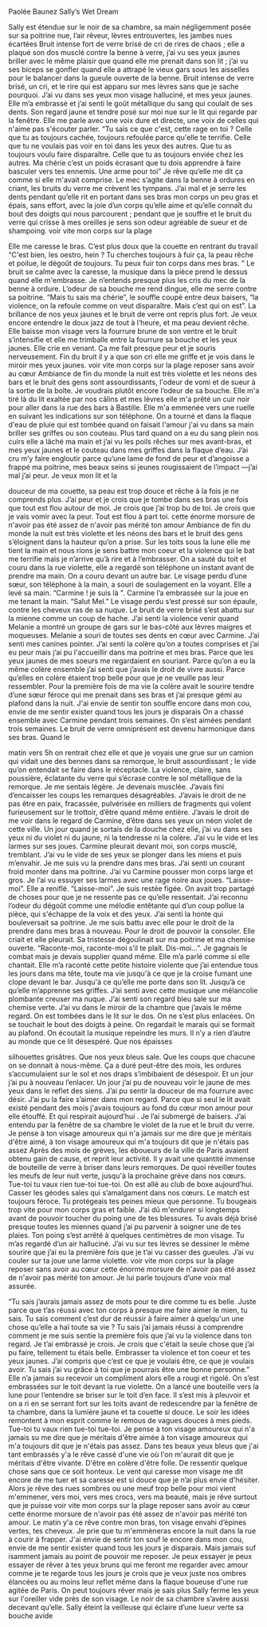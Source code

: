 Paolée Baunez
Sally’s Wet Dream

Sally est étendue sur le noir de sa chambre, sa main négligemment posée sur
sa poitrine nue, l’air rêveur, lèvres entrouvertes, les jambes nues écartées
Bruit intense fort de verre brisé de cri de rires de chaos ; elle a plaqué son dos musclé contre la
benne à verre, j’ai vu ses yeux jaunes briller avec le même plaisir que quand elle me prenait dans
son lit ; j’ai vu ses biceps se gonfler quand elle a attrapé le vieux gars sous les aisselles pour le
balancer dans la gueule ouverte de la benne. Bruit intense de verre brisé, un cri, et le rire qui est
apparu sur mes lèvres sans que je sache pourquoi. J’ai vu dans ses yeux mon visage halluciné, et
mes yeux jaunes. Elle m’a embrassé et j’ai senti le goût métallique du sang qui coulait de ses
dents.
Son regard jaune et tendre posé sur moi nue sur le lit qui regarde par la fenêtre. Elle me
parle avec une voix dure et directe, une voix de celles qui n'aime pas s'écouter parler.
“Tu sais ce que c'est, cette rage en toi ? Celle que tu as toujours cachée, toujours refoulée parce
qu'elle te terrifie. Celle que tu ne voulais pas voir en toi dans les yeux des autres. Que tu as
toujours voulu faire disparaître. Celle que tu as toujours enviée chez les autres. Ma chérie c’est
un poids écrasant que tu dois apprendre à faire basculer vers tes ennemis. Une arme pour toi”
Je rêve qu’elle me dit ça comme si elle m'avait comprise.
Le mec s’agite dans la benne à ordures en criant, les bruits du verre me crèvent les
tympans. J’ai mal et je serre les dents pendant qu’elle rit en portant dans ses bras mon corps un
peu gras et épais, sans effort, avec la joie d’un corps qu’elle aime et qu’elle connaît du bout des
doigts qui nous parcourent ; pendant que je souffre et le bruit du verre qui crisse à mes oreilles je
sens son odeur agréable de sueur et de shampoing.
voir vite mon corps sur la plage

Elle me caresse le bras. C’est plus doux que la couette en rentrant du travail “C'est bien, les
oestro, hein ? Tu cherches toujours à fuir ça, la peau rêche et poilue, le dégoût de toujours. Tu
peux fuir ton corps dans mes bras. ”
Le bruit se calme avec la caresse, la musique dans la pièce prend le dessus quand elle
m'embrasse. Je n’entends presque plus les cris du mec de la benne à ordure. L’odeur de sa
bouche me rend dingue, elle me serre contre sa poitrine.
“Mais tu sais ma chérie”, le souffle coupé entre deux baisers, “la violence, on la refoule comme
on veut disparaître. Mais c’est qui on est”. La brillance de nos yeux jaunes et le bruit de verre ont
repris plus fort. Je veux encore entendre le doux jazz de tout à l’heure, et ma peau devient rêche.
Elle baisse mon visage vers la fourrure brune de son ventre et le bruit s’intensifie et elle me
trimballe entre la fourrure sa bouche et les yeux jaunes. Elle crie en venant. Ça me fait presque
peur et je souris nerveusement.
Fin du bruit il y a que son cri elle me griffe et je vois dans le miroir mes yeux jaunes.
voir vite mon corps sur la plage reposer sans avoir au cœur
Ambiance de fin du monde la nuit est très violette et les néons des bars et le bruit des
gens sont assourdissants, l'odeur de vomi et de sueur à la sortie de la boîte. Je voudrais plutôt
encore l’odeur de sa bouche. Elle m'a tiré là du lit exaltée par nos câlins et mes lèvres elle m'a
prêté un cuir noir pour aller dans la rue des bars à Bastille.
Elle m'a emmenée vers une ruelle en suivant les indications sur son téléphone. On a
tourné et dans la flaque d'eau de pluie qui est tombée quand on faisait l'amour j'ai vu dans sa
main briller ses griffes ou son couteau.
Plus tard quand on a eu du sang plein nos cuirs elle a lâché ma main et j’ai vu les poils
rêches sur mes avant-bras, et mes yeux jaunes et le couteau dans mes griffes dans la flaque d’eau.
J’ai cru m’y faire engloutir parce qu’une lame de fond de peur et d’angoisse a frappé ma poitrine,
mes beaux seins si jeunes rougissaient de l’impact —j’ai mal j’ai peur. Je veux mon lit et la

douceur de ma couette, sa peau est trop douce et rêche à la fois je ne comprends plus. J’ai peur et
je crois que je tombe dans ses bras une fois que tout est flou autour de moi. Je crois que j’ai trop
bu de toi. Je crois que je vais vomir avec la peur. Tout est flou à part toi.
cette énorme morsure de n'avoir pas été assez de n'avoir pas mérité ton amour
Ambiance de fin du monde la nuit est très violette et les néons des bars et le bruit des
gens s’éloignent dans la hauteur qu’on a prise. Sur les toits sous la lune elle me tient la main et
nous rions je sens battre mon coeur et la violence qui le bat me terrifie mais je n’arrive qu’à rire
et à l’embrasser. On a sauté du toit et couru dans la rue violette, elle a regardé son téléphone un
instant avant de prendre ma main. On a couru devant un autre bar. Le visage perdu d’une sœur,
son téléphone à la main, a souri de soulagement en la voyant. Elle a levé sa main.
“Carmine ! je suis là ".
Carmine l’a embrassée sur la joue en me tenant la main. “Salut Mel.” Le visage perdu
s’est pressé sur son épaule, contre les cheveux ras de sa nuque. Le bruit de verre brisé s’est
abattu sur la mienne comme un coup de hache. J’ai senti la violence venir quand Melanie a
montré un groupe de gars sur le bas-côté aux lèvres maigres et moqueuses. Melanie a souri de
toutes ses dents en cœur avec Carmine. J’ai senti mes canines pointer. J’ai senti la colère qu’on a
toutes comprises et j’ai eu peur mais j’ai pu l'accueillir dans ma poitrine et mes bras. Parce que
les yeux jaunes de mes soeurs me regardaient en souriant. Parce qu’on a eu la même colère
ensemble j’ai senti que j’avais le droit de vivre aussi. Parce qu’elles en colère étaient trop belle
pour que je ne veuille pas leur ressembler. Pour la première fois de ma vie la colère avait le
sourire tendre d’une sœur féroce qui me prenait dans ses bras et j’ai presque gémi au plafond
dans la nuit.
J'ai envie de sentir ton souffle encore dans mon cou, envie de me sentir exister quand tous les
jours je disparais
On a chassé ensemble avec Carmine pendant trois semaines. On s’est aimées pendant
trois semaines. Le bruit de verre omniprésent est devenu harmonique dans ses bras. Quand le

matin vers 5h on rentrait chez elle et que je voyais une grue sur un camion qui vidait une des
bennes dans sa remorque, le bruit assourdissant ; le vide qu’on entendait se faire dans le
réceptacle. La violence, claire, sans poussière, éclatante du verre qui s’écrase contre le sol
métallique de la remorque. Je me sentais légère. Je devenais musclée. J’avais fini d’encaisser les
coups les remarques désagréables. J’avais le droit de ne pas être en paix, fracassée, pulvérisée en
milliers de fragments qui volent furieusement sur le trottoir, d’être quand même entière. J’avais
le droit de me voir dans le regard de Carmine, d’être dans ses yeux un néon violet de cette ville.
Un jour quand je sortais de la douche chez elle, j’ai vu dans ses yeux ni du violet ni du
jaune, ni la tendresse ni la colère. J’ai vu le vide et les larmes sur ses joues. Carmine pleurait
devant moi, son corps musclé, tremblant. J’ai vu le vide de ses yeux se plonger dans les miens et
puis m’envahir. Je me suis vu la prendre dans mes bras. J’ai senti un courant froid monter dans
ma poitrine. J’ai vu Carmine pousser mon corps large et gros. Je l’ai vu essuyer ses larmes avec
une rage noire aux joues.
“Laisse-moi”. Elle a reniflé. “Laisse-moi”.
Je suis restée figée. On avait trop partagé de choses pour que je ne ressente pas ce qu’elle
ressentait. J’ai reconnu l’odeur du dégoût comme une mélodie entêtante qui d’un coup pollue la
pièce, qui s'échappe de la voix et des yeux. J’ai senti la honte qui bouleversait sa poitrine. Je me
suis battu avec elle pour le droit de la prendre dans mes bras à nouveau. Pour le droit de pouvoir
la consoler. Elle criait et elle pleurait. Sa tristesse dégoulinait sur ma poitrine et ma chemise
ouverte.
“Raconte-moi, raconte-moi s’il te plaît. Dis-moi…”. Je gagnais le combat mais je devais supplier
quand même.
Elle m’a parlé comme si elle chantait. Elle m’a raconté cette petite histoire violente que
j’ai entendue tous les jours dans ma tête, toute ma vie jusqu'à ce que je la croise fumant une
clope devant le bar. Jusqu'à ce qu’elle me porte dans son lit. Jusqu’à ce qu’elle m’apprenne ses
griffes. J’ai senti avec cette musique une mélancolie plombante creuser ma nuque. J’ai senti son
regard bleu sale sur ma chemise verte. J’ai vu dans le miroir de la chambre que j’avais le même
regard. On est tombées dans le lit sur le dos. On ne s’est plus enlacées. On se touchait le bout des
doigts à peine. On regardait le marais qui se formait au plafond. On écoutait la musique
repeindre les murs. Il n’y a rien d’autre au monde que ce lit désespéré. Que nos épaisses

silhouettes grisâtres. Que nos yeux bleus sale. Que les coups que chacune on se donnait à
nous-même. Ça a duré peut-être des mois, les ordures s’accumulaient sur le sol et nos draps
s’imbibaient de désespoir. Et un jour j’ai pu à nouveau l’enlacer. Un jour j’ai pu de nouveau voir
le jaune de mes yeux dans le reflet des siens. J’ai pu sentir la douceur de ma fourrure avec désir.
J’ai pu la faire s’aimer dans mon regard. Parce que si seul le lit avait existé pendant des mois
j'avais toujours au fond du cœur mon amour pour elle étouffé. Et qui respirait aujourd’hui . Je
l’ai submergé de baisers. J’ai entendu par la fenêtre de sa chambre le violet de la rue et le bruit
du verre.
Je pense à ton visage amoureux qui n'a jamais sur me dire que je méritais d'être aimé, à ton
visage amoureux qui m'a toujours dit que je n'étais pas assez
Après des mois de grèves, les éboueurs de la ville de Paris avaient obtenu gain de cause,
et reprit leur activité. Il y avait une quantité immense de bouteille de verre à briser dans leurs
remorques. De quoi réveiller toutes les meufs de leur nuit verte, jusqu'à la prochaine grève dans
nos cœurs.
Tue-toi tu vaux rien tue-toi tue-toi.
On est allé au club de boxe aujourd’hui. Casser les géodes sales qui s’amalgament dans nos
cœurs. Le match est toujours féroce. Tu protégeais tes peines mieux que personne. Tu bougeais
trop vite pour mon corps gras et faible. J’ai dû m'endurer si longtemps avant de pouvoir toucher
du poing une de tes blessures. Tu avais déjà brisé presque toutes les miennes quand j’ai pu
parvenir à soigner une de tes plaies. Ton poing s’est arrêté à quelques centimètres de mon visage.
Tu m’as regardé d’un air halluciné. J’ai vu sur tes lèvres se dessiner le même sourire que j’ai eu
la première fois que je t’ai vu casser des gueules. J’ai vu couler sur ta joue une larme violette.
voir vite mon corps sur la plage reposer sans avoir au cœur cette énorme morsure
de n'avoir pas été assez de n'avoir pas mérité ton amour.
Je lui parle toujours d’une voix mal assurée.

“Tu sais j’aurais jamais assez de mots pour te dire comme tu es belle. Juste parce que t’as réussi
avec ton corps à presque me faire aimer le mien, tu sais. Tu sais comment c’est dur de réussir à
faire aimer à quelqu'un une chose qu’elle a haï toute sa vie ? Tu sais j’ai jamais réussi à
comprendre comment je me suis sentie la première fois que j’ai vu la violence dans ton regard. Je
t’ai embrassé je crois. Je crois que c'était la seule chose que j’ai pu faire, tellement tu étais belle.
Embrasser ta violence et ton coeur et tes yeux jaunes. J’ai compris que c’est ce que je voulais
être, ce que je voulais avoir. Tu sais j’ai vu grâce à toi que je pourrais être une bonne personne.”
Elle n’a jamais su recevoir un compliment alors elle a rougi et rigolé. On s’est
embrassées sur le toit devant la rue violette. On a lancé une bouteille vers la lune pour l’entendre
se briser sur le toit d’en face. Il s’est mis à pleuvoir et on a ri en se serrant fort sur les toits avant
de redescendre par la fenêtre de ta chambre, dans la lumière jaune et ta couette si douce.
Le soir les idées remontent à mon esprit comme le remous de vagues douces à mes
pieds. Tue-toi tu vaux rien tue-toi tue-toi.
Je pense à ton visage amoureux qui n'a jamais su me dire que je méritais d'être
aimée à ton visage amoureux qui m'a toujours dit que je n'étais pas assez. Dans tes
beaux yeux bleus que j'ai tant embrassés y'a le rêve cassé d'une vie où l'on
m'aurait dit que je méritais d'être vivante. D'être en colère d'être folle. De ressentir
quelque chose sans que ce soit honteux. Le vent qui caresse mon visage me dit
encore de me tuer et sa caresse est si douce que je n’ai plus envie d'hésiter. Alors je
rêve des rues sombres ou une meuf trop belle pour moi vient m'emmener, vers moi,
vers mes crocs, vers ma beauté, mais je rêve surtout que je puisse voir vite mon
corps sur la plage reposer sans avoir au cœur cette énorme morsure de n'avoir pas
été assez de n'avoir pas mérité ton amour.
Le matin y'a ce rêve contre mon bras, ton visage envahi d’épines vertes, tes
cheveux. Je prie que tu m'emmèneras encore la nuit dans la rue à courir à frapper.
J'ai envie de sentir ton souf le encore dans mon cou, envie de me sentir exister
quand tous les jours je disparais. Mais jamais suf isamment jamais au point de
pouvoir me reposer. Je peux essayer je peux essayer de rêver à tes yeux bruns qui
me feront me regarder avec amour comme je te regarde tous les jours je crois que
je veux juste nos ombres élancées ou au moins leur reflet même dans la flaque
boueuse d'une rue agitée de Paris. On peut toujours rêver mais
je sais plus
Sally ferme les yeux sur l'oreiller vide près de son visage. Le noir de sa chambre s’avère
aussi decevant qu’elle. Sally éteint la veilleuse qui éclaire d’une lueur verte
sa bouche avide